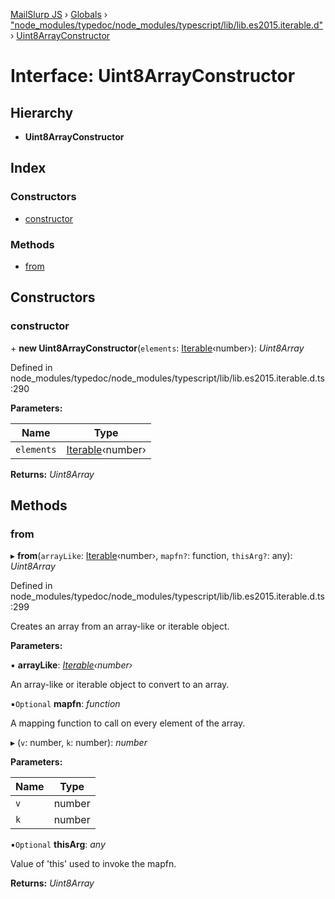 [MailSlurp JS](../README.md) › [Globals](../globals.md) › ["node_modules/typedoc/node_modules/typescript/lib/lib.es2015.iterable.d"](../modules/_node_modules_typedoc_node_modules_typescript_lib_lib_es2015_iterable_d_.md) › [Uint8ArrayConstructor](_node_modules_typedoc_node_modules_typescript_lib_lib_es2015_iterable_d_.uint8arrayconstructor.md)

# Interface: Uint8ArrayConstructor

## Hierarchy

* **Uint8ArrayConstructor**

## Index

### Constructors

* [constructor](_node_modules_typedoc_node_modules_typescript_lib_lib_es2015_iterable_d_.uint8arrayconstructor.md#constructor)

### Methods

* [from](_node_modules_typedoc_node_modules_typescript_lib_lib_es2015_iterable_d_.uint8arrayconstructor.md#from)

## Constructors

###  constructor

\+ **new Uint8ArrayConstructor**(`elements`: [Iterable](_node_modules_typedoc_node_modules_typescript_lib_lib_es2015_iterable_d_.iterable.md)‹number›): *Uint8Array*

Defined in node_modules/typedoc/node_modules/typescript/lib/lib.es2015.iterable.d.ts:290

**Parameters:**

Name | Type |
------ | ------ |
`elements` | [Iterable](_node_modules_typedoc_node_modules_typescript_lib_lib_es2015_iterable_d_.iterable.md)‹number› |

**Returns:** *Uint8Array*

## Methods

###  from

▸ **from**(`arrayLike`: [Iterable](_node_modules_typedoc_node_modules_typescript_lib_lib_es2015_iterable_d_.iterable.md)‹number›, `mapfn?`: function, `thisArg?`: any): *Uint8Array*

Defined in node_modules/typedoc/node_modules/typescript/lib/lib.es2015.iterable.d.ts:299

Creates an array from an array-like or iterable object.

**Parameters:**

▪ **arrayLike**: *[Iterable](_node_modules_typedoc_node_modules_typescript_lib_lib_es2015_iterable_d_.iterable.md)‹number›*

An array-like or iterable object to convert to an array.

▪`Optional`  **mapfn**: *function*

A mapping function to call on every element of the array.

▸ (`v`: number, `k`: number): *number*

**Parameters:**

Name | Type |
------ | ------ |
`v` | number |
`k` | number |

▪`Optional`  **thisArg**: *any*

Value of 'this' used to invoke the mapfn.

**Returns:** *Uint8Array*
